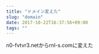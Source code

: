 ```yaml
---
title: "ドメイン変えた"
slug: "domain"
date: 2017-10-22T16:37:56+09:00
tags: ""
---
```

<!--more-->
n0-fvtvr3.netからrnl-s.comに変えた

